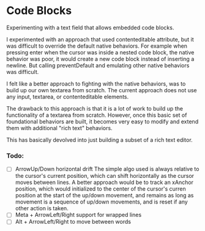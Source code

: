# Code Blocks

Experimenting with a text field that allows embedded code blocks.

I experimented with an approach that used contenteditable attribute, but it was difficult to override the default native behaviors. For example when pressing enter when the cursor was inside a nested code block, the native behavior was poor, it would create a new code block instead of inserting a newline. But calling preventDefault and emulating other native behaviors was difficult.

I felt like a better approach to fighting with the native behaviors, was to build up our own textarea from scratch. The current approach does not use any input, textarea, or contenteditable elements.

The drawback to this approach is that it is a lot of work to build up the functionality of a textarea from scratch. However, once this basic set of foundational behaviors are built, it becomes very easy to modify and extend them with additional "rich text" behaviors.

This has basically devolved into just building a subset of a rich text editor.

### Todo:

- [ ] ArrowUp/Down horizontal drift
      The simple algo used is always relative to the cursor's current position, which can shift horizontally as the cursor moves between lines. A better approach would be to track an xAnchor position, which would initialized to the center of the cursor's curren position at the start of the up/down movement, and remains as long as movement is a sequence of up/down movements, and is reset if any other action is taken.
- [ ] Meta + ArrowLeft/Right support for wrapped lines
- [ ] Alt + ArrowLeft/Right to move between words
